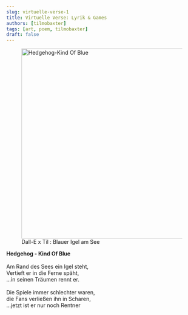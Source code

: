 ```yaml
---
slug: virtuelle-verse-1
title: Virtuelle Verse: Lyrik & Games
authors: [tilmobaxter]
tags: [art, poem, tilmobaxter]
draft: false
---
```





<!--truncate-->


<figure>
  <img src="https://irgendwasmitkunden.de/DALL·E%20x%20Til%20-%20Hedgehog%20Kind%20Of%20Blue.png" alt="Hedgehog-Kind Of Blue" width="500" height="500" /> 
  <figcaption>Dall-E x Til : Blauer Igel am See</figcaption>
</figure>
<p>
<b>Hedgehog - Kind Of Blue</b> <br />
<br />
Am Rand des Sees ein Igel steht,<br />
Vertieft er in die Ferne späht,<br />
...in seinen Träumen rennt er.<br />
<br />
Die Spiele immer schlechter waren,<br />
die Fans verließen ihn in Scharen,<br />
...jetzt ist er nur noch Rentner<br /></p>

